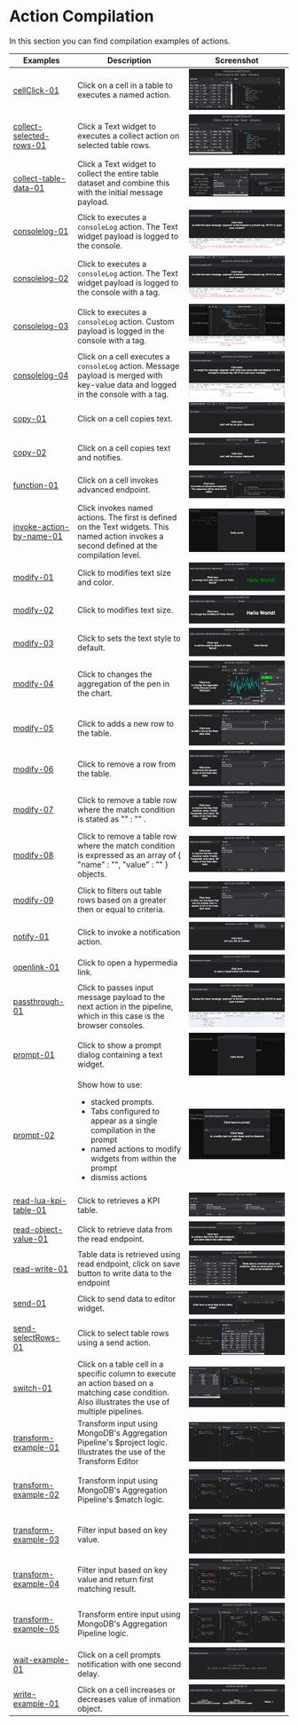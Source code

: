 # Action Compilation

In this section you can find compilation examples of actions.

| Examples | Description | Screenshot |
| --- | --- | --- |
| [cellClick-01](./cellClick-01.json)| Click on a cell in a table to executes a named action. |![cellClick-01](../../../assets/images/compilations/actions/Actions_01_cellClick-01.png)|
| [collect-selected-rows-01](./collect-selected-rows-01.json) | Click a Text widget to executes a collect action on selected table rows.|![collect-selected-rows-01](../../../assets/images/compilations/actions/Actions_02_collect-selected-rows-01.png)|
| [collect-table-data-01](./collect-table-data-01.json) | Click a Text widget to collect the entire table dataset and combine this with the initial message payload.|![collect-table-data-01](../../../assets/images/compilations/actions/Actions_03_collect-table-data-01.png)|
| [consolelog-01](./consolelog-01.json) | Click to executes a `consoleLog` action. The Text widget payload is logged to the console.|![consolelog-01](../../../assets/images/compilations/actions/Actions_04_consolelog-01.png)|
| [consolelog-02](./consolelog-02.json) | Click to executes a `consoleLog` action. The Text widget payload is logged to the console with a tag.|![consolelog-02](../../../assets/images/compilations/actions/Actions_05_consolelog-02.png)|
| [consolelog-03](./consolelog-03.json) | Click to executes a `consoleLog` action. Custom payload is logged in the console with a tag.|![consolelog-03](../../../assets/images/compilations/actions/Actions_06_consolelog-03.png)|
| [consolelog-04](./consolelog-04.json) | Click on a cell executes a `consoleLog` action. Message payload is merged with key-value data and logged in the console with a tag.|![consolelog-04](../../../assets/images/compilations/actions/Actions_07_consolelog-04.png)|
| [copy-01](./copy-01.json) | Click on a cell copies text.|![copy-01](../../../assets/images/compilations/actions/Actions_08_copy-01.png)|
| [copy-02](./copy-02.json) | Click on a cell copies text and notifies.|![copy-02](../../../assets/images/compilations/actions/Actions_09_copy-02.png)|
| [function-01](./function-01.json) | Click on a cell invokes advanced endpoint.|![function-01](../../../assets/images/compilations/actions/Actions_10_function-01.png)|
| [invoke-action-by-name-01](./invoke-action-by-name-01.json) | Click invokes named actions. The first is defined on the Text widgets. This named action invokes a second defined at the compilation level.|![invoke-action-by-name-01](../../../assets/images/compilations/actions/Actions_11_invoke-action-by-name-01.png)|
| [modify-01](./modify-01.json) | Click to modifies text size and color.|![modify-01](../../../assets/images/compilations/actions/Actions_12_modify-01.png)|
| [modify-02](./modify-02.json) | Click to modifies text size.|![modify-02](../../../assets/images/compilations/actions/Actions_13_modify-02.png)|
| [modify-03](./modify-03.json) | Click to sets the text style to default.|![modify-03](../../../assets/images/compilations/actions/Actions_14_modify-03.png)|
| [modify-04](./modify-04.json) | Click to changes the aggregation of the pen in the chart.|![modify-04](../../../assets/images/compilations/actions/Actions_15_modify-04.png)|
| [modify-05](./modify-05.json) | Click to adds a new row to the table.|![modify-05](../../../assets/images/compilations/actions/Actions_16_modify-05.png)|
| [modify-06](./modify-06.json) | Click to remove a row from the table.|![modify-06](../../../assets/images/compilations/actions/Actions_17_modify-06.png)|
| [modify-07](./modify-07.json) | Click to remove a table row where the match condition is stated as "<column-name>" : "<cell-value>" .|![modify-07](../../../assets/images/compilations/actions/Actions_18_modify-07.png)|
| [modify-08](./modify-08.json) | Click to remove a table row where the match condition is expressed as an array of { "name" : "<column-name>", "value" : "<cell-value>" } objects.|![modify-08](../../../assets/images/compilations/actions/Actions_19_modify-08.png)|
| [modify-09](./modify-09.json) | Click to filters out table rows based on a greater then or equal to criteria.|![modify-09](../../../assets/images/compilations/actions/Actions_20_modify-09.png)|
| [notify-01](./notify-01.json) | Click to invoke a notification action.|![notify-01](../../../assets/images/compilations/actions/Actions_21_notify-01.png)|
| [openlink-01](./openlink-01.json) | Click to open a hypermedia link.|![openlink-01](../../../assets/images/compilations/actions/Actions_22_openlink-01.png)|
| [passthrough-01](./passthrough-01.json) | Click to passes input message payload to the next action in the pipeline, which in this case is the browser consoles.|![passthrough-01](../../../assets/images/compilations/actions/Actions_23_passthrough-01.png)|
| [prompt-01](./prompt-01.json) | Click to show a prompt dialog containing a text widget.|![prompt-01](../../../assets/images/compilations/actions/Actions_24_prompt-01.png)|
| [prompt-02](./prompt-02.json) | Show how to use:<ul><li>stacked prompts.</li><li>Tabs configured to appear as a single compilation in the prompt</li><li>named actions to modify widgets from within the prompt</li><li>dismiss actions</li></ul> |  ![prompt-02](../../../assets/images/compilations/actions/Actions_38_prompt-02.png.png)| 
| [read-lua-kpi-table-01](./read-lua-kpi-table-01.json) | Click to retrieves a KPI table.|![read-lua-kpi-table-01](../../../assets/images/compilations/actions/Actions_25_read-lua-kpi-table-01.png)|
| [read-object-value-01](./read-object-value-01.json) | Click to retrieve data from the read endpoint.|![read-object-value-01](../../../assets/images/compilations/actions/Actions_26_read-object-value-01.png)|
| [read-write-01](./read-write-01.json) | Table data is retrieved using read endpoint, click on save button to write data to the endpoint|![read-write-01](../../../assets/images/compilations/actions/Actions_27_read-write-01.png)|
| [send-01](./send-01.json) | Click to send data to editor widget.|![send-01](../../../assets/images/compilations/actions/Actions_28_send-01.png)|
| [send-selectRows-01](./send-selectRows-01.json) | Click to select table rows using a send action.|![send-selectRows-01](../../../assets/images/compilations/actions/Actions_29_send-selectRows-01.png)|
| [switch-01](./switch-01.json) | Click on a table cell in a specific column to execute an action based on a matching case condition. Also illustrates the use of multiple pipelines.|![switch-01](../../../assets/images/compilations/actions/Actions_30_switch-01.png)|
| [transform-example-01](./transform-example-01.json) | Transform input using MongoDB's Aggregation Pipeline's $project logic. Illustrates the use of the Transform Editor|![transform-example-01](../../../assets/images/compilations/actions/Actions_31_transform-example-01.png)|
| [transform-example-02](./transform-example-02.json) | Transform input using MongoDB's Aggregation Pipeline's $match logic.|![transform-example-02](../../../assets/images/compilations/actions/Actions_32_transform-example-02.png)|
| [transform-example-03](./transform-example-03.json) | Filter input based on key value.|![transform-example-03](../../../assets/images/compilations/actions/Actions_33_transform-example-03.png)|
| [transform-example-04](./transform-example-04.json) | Filter input based on key value and return first matching result.|![transform-example-04](../../../assets/images/compilations/actions/Actions_34_transform-example-04.png)|
| [transform-example-05](./transform-example-05.json) | Transform entire input using MongoDB's Aggregation Pipeline logic.|![transform-example-05](../../../assets/images/compilations/actions/Actions_35_transform-example-05.png)|
| [wait-example-01](./wait-example-01.json) | Click on a cell prompts notification with one second delay.|![wait-example-01](../../../assets/images/compilations/actions/Actions_36_wait-example-01.png)|
| [write-example-01](./write-example-01.json) | Click on a cell increases or decreases value of inmation object.|![write-example-01](../../../assets/images/compilations/actions/Actions_37_write-example-01.png)|


